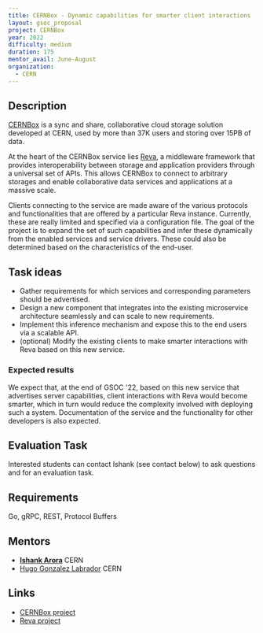 ```yaml
---
title: CERNBox - Dynamic capabilities for smarter client interactions
layout: gsoc_proposal
project: CERNBox
year: 2022
difficulty: medium
duration: 175
mentor_avail: June-August
organization:
  - CERN
---
```


## Description

[CERNBox](https://cernbox.web.cern.ch) is a sync and share, collaborative cloud storage solution developed at CERN, used by more than 37K users and storing over 15PB of data.

At the heart of the CERNBox service lies [Reva](https://reva.link/), a middleware framework that provides interoperability between storage and application providers through a universal set of APIs. This allows CERNBox to connect to arbitrary storages and enable collaborative data services and applications at a massive scale.

Clients connecting to the service are made aware of the various protocols and functionalities that are offered by a particular Reva instance. Currently, these are really limited and specified via a configuration file. The goal of the project is to expand the set of such capabilities and infer these dynamically from the enabled services and service drivers. These could also be determined based on the characteristics of the end-user.


## Task ideas

* Gather requirements for which services and corresponding parameters should be advertised.
* Design a new component that integrates into the existing microservice architecture seamlessly and can scale to new requirements.
* Implement this inference mechanism and expose this to the end users via a scalable API.
* (optional) Modify the existing clients to make smarter interactions with Reva based on this new service.

### Expected results

We expect that, at the end of GSOC '22, based on this new service that advertises server capabilities, client interactions with Reva would become smarter, which in turn would reduce the complexity involved with deploying such a system. Documentation of the service and the functionality for other developers is also expected.

## Evaluation Task

Interested students can contact Ishank (see contact below) to ask questions and for an evaluation task.

## Requirements

Go, gRPC, REST, Protocol Buffers


## Mentors

* **[Ishank Arora](mailto:ishank.arora@cern.ch)** CERN
* [Hugo Gonzalez Labrador](mailto:hugo.gonzalez.labrador@cern.ch) CERN
  

## Links

* [CERNBox project](https://cernbox.web.cern.ch)
* [Reva project](https://github.com/cs3org/reva)
